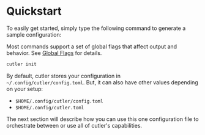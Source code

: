 # Quickstart

To easily get started, simply type the following command to generate a sample configuration:

Most commands support a set of global flags that affect output and behavior.
See [Global Flags](./global-flags.md) for details.

```bash
cutler init
```

By default, cutler stores your configuration in `~/.config/cutler/config.toml`.
But, it can also have other values depending on your setup:

- `$HOME/.config/cutler/config.toml`
- `$HOME/.config/cutler.toml`

The next section will describe how you can use this one configuration file to orchestrate between
or use all of cutler's capabilities.
